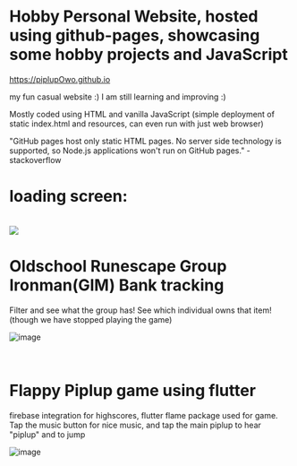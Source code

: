 # Hobby Personal Website, hosted using github-pages, showcasing some hobby projects and JavaScript
<a href="https://piplupowo.github.io/">https://piplupOwo.github.io</a>
<p>my fun casual website :) I am still learning and improving :)</p>
<p>Mostly coded using HTML and vanilla JavaScript (simple deployment of static index.html and resources, can even run with just web browser)</p>
<p>"GitHub pages host only static HTML pages. No server side technology is supported, so Node.js applications won't run on GitHub pages." - stackoverflow
<h1>loading screen: </h1>
<br>
<img src="https://github.com/piplupOwo/piplupOwo.github.io/blob/main/resources/bg3.gif?raw=true" />

<br>
<h1>Oldschool Runescape Group Ironman(GIM) Bank tracking</h1>
<p>Filter and see what the group has! See which individual owns that item! (though we have stopped playing the game)</p>

![image](https://user-images.githubusercontent.com/82926705/194711190-a6ecbfae-526a-41dc-a007-d7870546689a.png)

<br>
<h1>Flappy Piplup game using flutter</h1>
<p>firebase integration for highscores, flutter flame package used for game. Tap the music button for nice music, and tap the main piplup to hear "piplup" and to jump</p>

![image](https://user-images.githubusercontent.com/82926705/194711326-55adc91d-f199-4f74-9486-0210c084bfcc.png)
